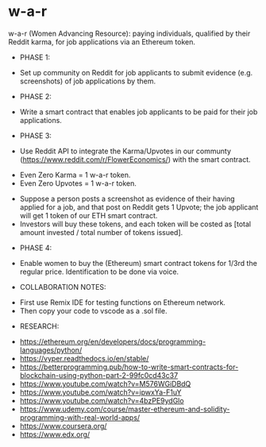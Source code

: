 # w-a-r

w-a-r (Women Advancing Resource): paying individuals, qualified by their Reddit karma, for job applications via an Ethereum token.

- PHASE 1:

* Set up community on Reddit for job applicants to submit evidence (e.g. screenshots) of job applications by them.

- PHASE 2:

* Write a smart contract that enables job applicants to be paid for their job applications.

- PHASE 3:

* Use Reddit API to integrate the Karma/Upvotes in our communty (https://www.reddit.com/r/FlowerEconomics/) with the smart contract.

- Even Zero Karma = 1 w-a-r token.
- Even Zero Upvotes = 1 w-a-r token.

* Suppose a person posts a screenshot as evidence of their having applied for a job, and that post on Reddit gets 1 Upvote; the job applicant will get 1 token of our ETH smart contract.
* Investors will buy these tokens, and each token will be costed as [total amount invested / total number of tokens issued].

- PHASE 4:

* Enable women to buy the (Ethereum) smart contract tokens for 1/3rd the regular price. Identification to be done via voice.

* COLLABORATION NOTES:

- First use Remix IDE for testing functions on Ethereum network.
- Then copy your code to vscode as a .sol file.

* RESEARCH:

- https://ethereum.org/en/developers/docs/programming-languages/python/
- https://vyper.readthedocs.io/en/stable/
- https://betterprogramming.pub/how-to-write-smart-contracts-for-blockchain-using-python-part-2-99fc0cd43c37
- https://www.youtube.com/watch?v=M576WGiDBdQ
- https://www.youtube.com/watch?v=ipwxYa-F1uY
- https://www.youtube.com/watch?v=4bzPE9ydGlo
- https://www.udemy.com/course/master-ethereum-and-solidity-programming-with-real-world-apps/
- https://www.coursera.org/
- https://www.edx.org/
